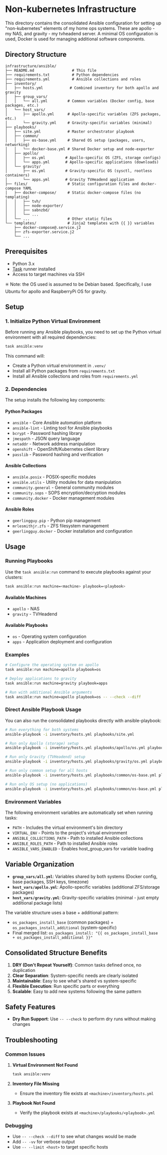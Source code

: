 # Non-kubernetes Infrastructure

This directory contains the consolidated Ansible configuration for setting up "non-kubernetes" elements of my home ops systems. These are apollo - my NAS, and gravity - my tvheadend server. A minimal OS configuration is used, Docker is used for managing additional software components.

## Directory Structure

```text
infrastructure/ansible/
├── README.md                 # This file
├── requirements.txt          # Python dependencies
├── requirements.yml          # Ansible collections and roles
├── inventory/
│   ├── hosts.yml            # Combined inventory for both apollo and gravity
│   ├── group_vars/
│   │   └── all.yml         # Common variables (Docker config, base packages, etc.)
│   └── host_vars/
│       ├── apollo.yml      # Apollo-specific variables (ZFS packages, etc.)
│       └── gravity.yml     # Gravity-specific variables (minimal)
├── playbooks/
│   ├── site.yml            # Master orchestrator playbook
│   ├── common/
│   │   ├── os-base.yml     # Shared OS setup (packages, users, networking)
│   │   └── docker-base.yml # Shared Docker setup and node-exporter
│   ├── apollo/
│   │   ├── os.yml         # Apollo-specific OS (ZFS, storage configs)
│   │   └── apps.yml       # Apollo-specific applications (downloads)
│   └── gravity/
│       ├── os.yml         # Gravity-specific OS (sysctl, rootless containers)
│       └── apps.yml       # Gravity TVHeadend application
├── files/                  # Static configuration files and docker-compose YAML
│   ├── docker-compose/     # Static docker-compose files (no templating)
│   │   ├── tvh/
│   │   ├── node-exporter/
│   │   ├── sabnzbd/
│   │   └── ...
│   └── ...                 # Other static files
└── templates/              # Jinja2 templates with {{ }} variables
    ├── docker-compose@.service.j2
    ├── zfs-exporter.service.j2
    └── ...
```

## Prerequisites

- Python 3.x
- [Task](https://taskfile.dev/) runner installed
- Access to target machines via SSH

✳️ Note: the OS used is assumed to be Debian based. Specifically, I use Ubuntu for apollo and RaspberryPi OS for gravity.

## Setup

### 1. Initialize Python Virtual Environment

Before running any Ansible playbooks, you need to set up the Python virtual environment with all required dependencies:

```bash
task ansible:venv
```

This command will:

- Create a Python virtual environment in `.venv/`
- Install all Python packages from `requirements.txt`
- Install all Ansible collections and roles from `requirements.yml`

### 2. Dependencies

The setup installs the following key components:

#### Python Packages

- `ansible` - Core Ansible automation platform
- `ansible-lint` - Linting tool for Ansible playbooks
- `bcrypt` - Password hashing library
- `jmespath` - JSON query language
- `netaddr` - Network address manipulation
- `openshift` - OpenShift/Kubernetes client library
- `passlib` - Password hashing and verification

#### Ansible Collections

- `ansible.posix` - POSIX-specific modules
- `ansible.utils` - Utility modules for data manipulation
- `community.general` - General community modules
- `community.sops` - SOPS encryption/decryption modules
- `community.docker` - Docker management modules

#### Ansible Roles

- `geerlingguy.pip` - Python pip management
- `mrlesmithjr.zfs` - ZFS filesystem management
- `geerlingguy.docker` - Docker installation and configuration

## Usage

### Running Playbooks

Use the `task ansible:run` command to execute playbooks against your clusters:

```bash
task ansible:run machine=<machine> playbook=<playbook>
```

#### Available Machines

- `apollo` - NAS
- `gravity` - TVHeadend

#### Available Playbooks

- `os` - Operating system configuration
- `apps` - Application deployment and configuration

### Examples

```bash
# Configure the operating system on apollo
task ansible:run machine=apollo playbook=os

# Deploy applications to gravity
task ansible:run machine=gravity playbook=apps

# Run with additional Ansible arguments
task ansible:run machine=apollo playbook=os -- --check --diff
```

### Direct Ansible Playbook Usage

You can also run the consolidated playbooks directly with ansible-playbook:

```bash
# Run everything for both systems
ansible-playbook -i inventory/hosts.yml playbooks/site.yml

# Run only Apollo (storage) setup
ansible-playbook -i inventory/hosts.yml playbooks/apollo/os.yml playbooks/apollo/apps.yml

# Run only Gravity (TVHeadend) setup
ansible-playbook -i inventory/hosts.yml playbooks/gravity/os.yml playbooks/gravity/apps.yml

# Run only common setup for all hosts
ansible-playbook -i inventory/hosts.yml playbooks/common/os-base.yml playbooks/common/docker-base.yml

# Run only OS setup (no applications)
ansible-playbook -i inventory/hosts.yml playbooks/common/os-base.yml playbooks/apollo/os.yml playbooks/gravity/os.yml
```

### Environment Variables

The following environment variables are automatically set when running tasks:

- `PATH` - Includes the virtual environment's bin directory
- `VIRTUAL_ENV` - Points to the project's virtual environment
- `ANSIBLE_COLLECTIONS_PATH` - Path to installed Ansible collections
- `ANSIBLE_ROLES_PATH` - Path to installed Ansible roles
- `ANSIBLE_VARS_ENABLED` - Enables host_group_vars for variable loading

## Variable Organization

- **`group_vars/all.yml`**: Variables shared by both systems (Docker config, base packages, SSH keys, timezone)
- **`host_vars/apollo.yml`**: Apollo-specific variables (additional ZFS/storage packages)
- **`host_vars/gravity.yml`**: Gravity-specific variables (minimal - just empty additional package lists)

The variable structure uses a base + additional pattern:

- `os_packages_install_base` (common packages) + `os_packages_install_additional` (system-specific)
- Final merged list: `os_packages_install: "{{ os_packages_install_base + os_packages_install_additional }}"`

## Consolidated Structure Benefits

1. **DRY (Don't Repeat Yourself)**: Common tasks defined once, no duplication
2. **Clear Separation**: System-specific needs are clearly isolated
3. **Maintainable**: Easy to see what's shared vs system-specific
4. **Flexible Execution**: Run specific parts or everything
5. **Scalable**: Easy to add new systems following the same pattern

## Safety Features

- **Dry Run Support**: Use `-- --check` to perform dry runs without making changes

## Troubleshooting

### Common Issues

1. **Virtual Environment Not Found**

   ```bash
   task ansible:venv
   ```

2. **Inventory File Missing**
   - Ensure the inventory file exists at `<machine>/inventory/hosts.yml`

3. **Playbook Not Found**
   - Verify the playbook exists at `<machine>/playbooks/<playbook>.yml`

### Debugging

- Use `-- --check --diff` to see what changes would be made
- Add `-- -vv` for verbose output
- Use `-- --limit <host>` to target specific hosts

